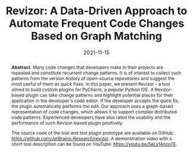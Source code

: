 ---
title: "Revizor: A Data-Driven Approach to Automate Frequent Code Changes Based on Graph Matching"
authors: '<i>Oleg Smirnov, Artyom Lobanov, Yaroslav Golubev, Elena Tikhomirova, and Timofey Bryksin</i>'
status: "published"
collection: publications
permalink: /publication/2021-11-15-revizor
date: 2021-11-15
venue: "proceedings of <b>ASE'21</b>"
pdf: 'https://arxiv.org/abs/2108.11199'
tool: 'https://github.com/JetBrains-Research/revizor'
video: 'https://www.youtube.com/watch?v=5eLs14nco7E'
paperurl: 'https://doi.org/10.1109/ASE51524.2021.9678635'
counter_id: 'C29'
level: 'A*'
abstract: "<p><b>Abstract</b>. Many code changes that developers make in their projects are repeated and constitute recurrent change patterns. It is of interest to collect such patterns from the version history of open-source repositories and suggest the most useful of them as quick fixes. In this paper, we present Revizor - a tool aimed to build custom plugins for PyCharm, a popular Python IDE. A Revizor-based plugin can take change patterns and highlight potential places for their application in the developer's code editor. If the developer accepts the quick fix, the plugin automatically performs the edit. Our approach uses a graph-based representation of code changes, which allows it to support complex distributed code patterns. Experienced developers have also rated the usability and the performance of such Revizor-based plugin positively.</p><p>The source code of the tool and test plugin prototype are available on GitHub: <a href='https://github.com/JetBrains-Research/revizor'>https://github.com/JetBrains-Research/revizor</a>. A demonstration video with a short tool description can be found on YouTube: <a href='https://youtu.be/5eLs14nco7E'>https://youtu.be/5eLs14nco7E</a>.</p>"
---
